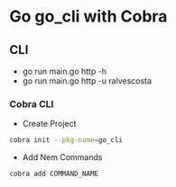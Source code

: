 # Go go_cli with Cobra

## CLI

- go run main.go http -h
- go run main.go http -u ralvescosta

### Cobra CLI

- Create Project

```bash
cobra init --pkg-name=go_cli
```

- Add Nem Commands

```bash
cobra add COMMAND_NAME
```